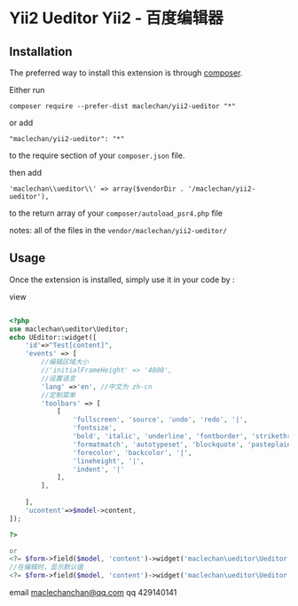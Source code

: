 Yii2 Ueditor
Yii2 - 百度编辑器
==============

Installation
------------

The preferred way to install this extension is through [composer](http://getcomposer.org/download/).

Either run

```
composer require --prefer-dist maclechan/yii2-ueditor "*"
```

or add

```
"maclechan/yii2-ueditor": "*"
```

to the require section of your `composer.json` file.

then add

```
'maclechan\\ueditor\\' => array($vendorDir . '/maclechan/yii2-ueditor'),
```

to the return array of your `composer/autoload_psr4.php` file


notes: all of the files in the `vendor/maclechan/yii2-ueditor/` 

Usage
-----

Once the extension is installed, simply use it in your code by  :

view
```php

<?php
use maclechan\ueditor\Ueditor;
echo UEditor::widget([
	'id'=>"Test[content]",
    'events' => [
        //编辑区域大小
        //'initialFrameHeight' => '4800',
        //设置语言
        'lang' =>'en', //中文为 zh-cn
        //定制菜单
        'toolbars' => [
            [
                'fullscreen', 'source', 'undo', 'redo', '|',
                'fontsize',
                'bold', 'italic', 'underline', 'fontborder', 'strikethrough', 'removeformat',
                'formatmatch', 'autotypeset', 'blockquote', 'pasteplain', '|',
                'forecolor', 'backcolor', '|',
                'lineheight', '|',
                'indent', '|'
            ],
        ],
        
    ],
    'ucontent'=>$model->content,
]);

?>

or
<?= $form->field($model, 'content')->widget('maclechan\ueditor\Ueditor',['id'=>'Test[content]']); ?>
//在编辑时，显示默认值
<?= $form->field($model, 'content')->widget('maclechan\ueditor\Ueditor',['id'=>'Test[content]','ucontent'=>$model->content])->label(false); ?>
```


email  maclechanchan@qq.com
qq     429140141